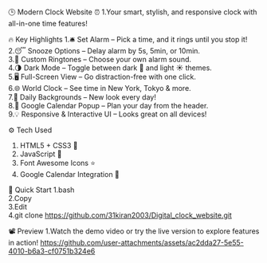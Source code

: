 🕒 Modern Clock Website ⏰
   1.Your smart, stylish, and responsive clock with all-in-one time features!<br>

🔥 Key Highlights
  1.🛎️ Set Alarm – Pick a time, and it rings until you stop it!<br>
  2.😴 Snooze Options – Delay alarm by 5s, 5min, or 10min.<br>
  3.🎵 Custom Ringtones – Choose your own alarm sound.<br>
  4.🌗 Dark Mode – Toggle between dark 🌙 and light ☀️ themes.<br>
  5.🖥️ Full-Screen View – Go distraction-free with one click.<br>
  6.🌐 World Clock – See time in New York, Tokyo & more.<br>
  7.🎨 Daily Backgrounds – New look every day!<br>
  8.📅 Google Calendar Popup – Plan your day from the header.<br>
  9.💡 Responsive & Interactive UI – Looks great on all devices!<br>


⚙️ Tech Used
  1. HTML5 + CSS3 🎨<br>
  2. JavaScript 🧠<br>
  3. Font Awesome Icons ⭐<br>
  4. Google Calendar Integration 📆<br>


🚀 Quick Start
  1.bash<br>
  2.Copy<br>
  3.Edit<br>
  4.git clone https://github.com/31kiran2003/Digital_clock_website.git<br>


📽️ Preview
  1.Watch the demo video or try the live version to explore features in action!
  https://github.com/user-attachments/assets/ac2dda27-5e55-4010-b6a3-cf0751b324e6

  
  
